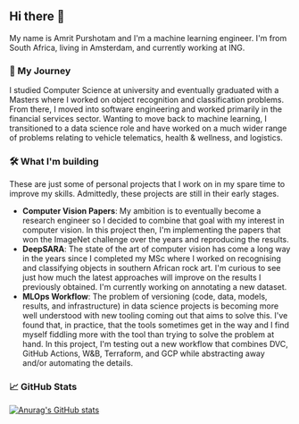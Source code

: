 ## Hi there 👋

My name is Amrit Purshotam and I'm a machine learning engineer. I'm from South Africa, living in Amsterdam, and currently working at ING.

### 🚶 My Journey

I studied Computer Science at university and eventually graduated with a Masters where I worked on object recognition and classification problems. From there, I moved into software engineering and worked primarily in the financial services sector. Wanting to move back to machine learning, I transitioned to a data science role and have worked on a much wider range of problems relating to vehicle telematics, health & wellness, and logistics.

### 🛠️ What I'm building

These are just some of personal projects that I work on in my spare time to improve my skills. Admittedly, these projects are still in their early stages.
 * **Computer Vision Papers**: My ambition is to eventually become a research engineer so I decided to combine that goal with my interest in computer vision. In this project then, I'm implementing the papers that won the ImageNet challenge over the years and reproducing the results.
 * **DeepSARA**: The state of the art of computer vision has come a long way in the years since I completed my MSc where I worked on recognising and classifying objects in southern African rock art. I'm curious to see just how much the latest approaches will improve on the results I previously obtained. I'm currently working on annotating a new dataset.
 * **MLOps Workflow**: The problem of versioning (code, data, models, results, and infrastructure) in data science projects is becoming more well understood with new tooling coming out that aims to solve this. I've found that, in practice, that the tools sometimes get in the way and I find myself fiddling more with the tool than trying to solve the problem at hand. In this project, I'm testing out a new workflow that combines DVC, GitHub Actions, W&B, Terraform, and GCP while abstracting away and/or automating the details.

### 📈 GitHub Stats

[![Anurag's GitHub stats](https://github-readme-stats.vercel.app/api?username=amritpurshotam&count_private=true&theme=dark&hide_title=true&include_all_commits=true)](https://github.com/anuraghazra/github-readme-stats)
